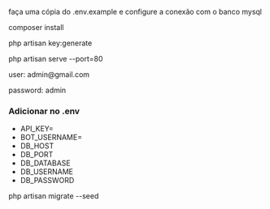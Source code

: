 <p>faça uma cópia do .env.example e configure a conexão com o banco mysql</p>
<p>composer install</p>
<p>php artisan key:generate</p>
<p>php artisan serve --port=80</p>
<p>user: admin@gmail.com</p>
<p>password: admin</p>

<h3>Adicionar no .env</h3>
<ul>
    <li>API_KEY=</li>
    <li>BOT_USERNAME=</li>
    <li>DB_HOST</li>
    <li>DB_PORT</li>
    <li>DB_DATABASE</li>
    <li>DB_USERNAME</li>
<li>DB_PASSWORD</li>
</ul>

<p>php artisan migrate --seed</p>

